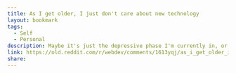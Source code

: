 ```yaml
---
title: As I get older, I just don't care about new technology
layout: bookmark
tags:
  - Self
  - Personal
description: Maybe it's just the depressive phase I'm currently in, or if I'm just getting older and have less and less patience for things, but I just don't...
link: https://old.reddit.com/r/webdev/comments/1613yqj/as_i_get_older_i_just_dont_care_about_new/
share:
---
```



